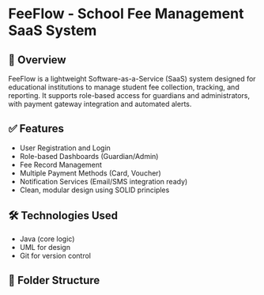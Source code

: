 # FeeFlow - School Fee Management SaaS System

## 📌 Overview
FeeFlow is a lightweight Software-as-a-Service (SaaS) system designed for educational institutions to manage student fee collection, tracking, and reporting. It supports role-based access for guardians and administrators, with payment gateway integration and automated alerts.

## ✅ Features
- User Registration and Login
- Role-based Dashboards (Guardian/Admin)
- Fee Record Management
- Multiple Payment Methods (Card, Voucher)
- Notification Services (Email/SMS integration ready)
- Clean, modular design using SOLID principles

## 🛠️ Technologies Used
- Java (core logic)
- UML for design
- Git for version control

## 📂 Folder Structure

